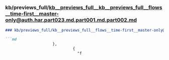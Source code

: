 ### kb/previews_full/kb__previews_full__kb__previews_full__flows__time-first__master-only@auth.har.part023.md.part001.md.part002.md

```md
### kb/previews_full/kb__previews_full__flows__time-first__master-only@auth.har.part023.md.part001.md (part 002)

```md
                     },
                              {
                                "f
```

```

```

